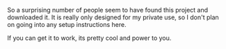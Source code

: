 So a surprising number of people seem to have found this project and downloaded it. It is really only designed for
my private use, so I don't plan on going into any setup instructions here.

If you can get it to work, its pretty cool and power to you.